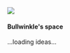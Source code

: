 <img src="https://media1.giphy.com/media/fUH5dmsC028dTvmKyD/giphy.gif">

#### Bullwinkle's space
...loading ideas...
